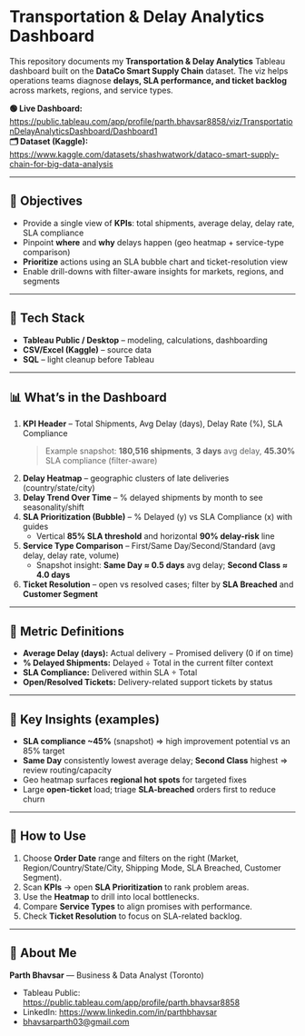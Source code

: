 # Transportation & Delay Analytics Dashboard

This repository documents my **Transportation & Delay Analytics** Tableau dashboard built on the **DataCo Smart Supply Chain** dataset. The viz helps operations teams diagnose **delays, SLA performance, and ticket backlog** across markets, regions, and service types.

**🟢 Live Dashboard:** https://public.tableau.com/app/profile/parth.bhavsar8858/viz/TransportationDelayAnalyticsDashboard/Dashboard1  
**🗂 Dataset (Kaggle):** https://www.kaggle.com/datasets/shashwatwork/dataco-smart-supply-chain-for-big-data-analysis

---

## 🎯 Objectives
- Provide a single view of **KPIs**: total shipments, average delay, delay rate, SLA compliance
- Pinpoint **where** and **why** delays happen (geo heatmap + service-type comparison)
- **Prioritize** actions using an SLA bubble chart and ticket-resolution view
- Enable drill-downs with filter-aware insights for markets, regions, and segments

---

## 🧰 Tech Stack
- **Tableau Public / Desktop** – modeling, calculations, dashboarding
- **CSV/Excel (Kaggle)** – source data
- **SQL** – light cleanup before Tableau

---

## 📊 What’s in the Dashboard
1. **KPI Header** – Total Shipments, Avg Delay (days), Delay Rate (%), SLA Compliance  
   > Example snapshot: **180,516 shipments**, **3 days** avg delay, **45.30%** SLA compliance (filter-aware)
2. **Delay Heatmap** – geographic clusters of late deliveries (country/state/city)
3. **Delay Trend Over Time** – % delayed shipments by month to see seasonality/shift
4. **SLA Prioritization (Bubble)** – % Delayed (y) vs SLA Compliance (x) with guides  
   - Vertical **85% SLA threshold** and horizontal **90% delay-risk** line
5. **Service Type Comparison** – First/Same Day/Second/Standard (avg delay, delay rate, volume)  
   - Snapshot insight: **Same Day ≈ 0.5 days** avg delay; **Second Class ≈ 4.0 days**
6. **Ticket Resolution** – open vs resolved cases; filter by **SLA Breached** and **Customer Segment**

---

## 🧮 Metric Definitions
- **Average Delay (days):** Actual delivery − Promised delivery (0 if on time)
- **% Delayed Shipments:** Delayed ÷ Total in the current filter context
- **SLA Compliance:** Delivered within SLA ÷ Total
- **Open/Resolved Tickets:** Delivery-related support tickets by status

---

## 🔎 Key Insights (examples)
- **SLA compliance ~45%** (snapshot) ⇒ high improvement potential vs an 85% target
- **Same Day** consistently lowest average delay; **Second Class** highest ⇒ review routing/capacity
- Geo heatmap surfaces **regional hot spots** for targeted fixes
- Large **open-ticket** load; triage **SLA-breached** orders first to reduce churn

---

## 🚀 How to Use
1. Choose **Order Date** range and filters on the right (Market, Region/Country/State/City, Shipping Mode, SLA Breached, Customer Segment).  
2. Scan **KPIs** → open **SLA Prioritization** to rank problem areas.  
3. Use the **Heatmap** to drill into local bottlenecks.  
4. Compare **Service Types** to align promises with performance.  
5. Check **Ticket Resolution** to focus on SLA-related backlog.

---

## 👋 About Me
**Parth Bhavsar** — Business & Data Analyst (Toronto)  
- Tableau Public: https://public.tableau.com/app/profile/parth.bhavsar8858  
- LinkedIn: https://www.linkedin.com/in/parthbhavsar
- bhavsarparth03@gmail.com
